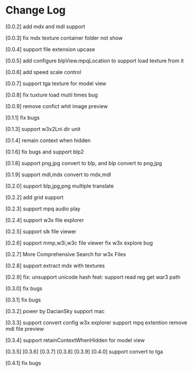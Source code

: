# Change Log

[0.0.2]
add mdx and mdl support

[0.0.3]
fix mdx texture container folder not show

[0.0.4]
support file extension upcase

[0.0.5]
add configure blpView.mpqLocation to support load texture from it 

[0.0.6]
add speed scale control

[0.0.7]
support tga texture for model view

[0.0.8]
fix tuxture load mutil times bug

[0.0.9]
remove confict whit image preview

[0.1.1]
fix bugs

[0.1.3]
support w3x2Lni dir unit

[0.1.4]
remain context when hidden

[0.1.6]
fix bugs and support blp2

[0.1.8]
support png,jpg convert to blp, and blp convert to png,jpg

[0.1.9]
support mdl,mdx convert to mdx,mdl

[0.2.0]
support blp,jpg,png multiple translate

[0.2.2]
add grid support

[0.2.3]
support mpq audio play

[0.2.4]
support w3x file explorer

[0.2.5]
support slk file viewer

[0.2.6]
support mmp,w3i,w3c file viewer
fix w3x explore bug

[0.2.7]
More Comprehensive Search for w3x Files

[0.2.8]
support extract mdx with textures

[0.2.9]
fix: unsupport unicode hash
feat: support read reg get war3 path

[0.3.0]
fix bugs

[0.3.1]
fix bugs

[0.3.2]
power by DacianSky support mac

[0.3.3]
support convert config
w3x explorer support mpq extention
remove mdl file preview

[0.3.4]
support retainContextWhenHidden for model view

[0.3.5]
[0.3.6]
[0.3.7]
[0.3.8]
[0.3.9]
[0.4.0]
support convert to tga

[0.4.1]
fix bugs
